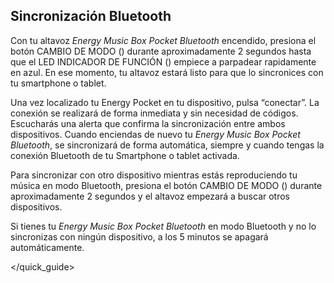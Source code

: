 ## Sincronización Bluetooth

Con tu altavoz *Energy Music Box Pocket Bluetooth* encendido, presiona el botón CAMBIO DE MODO () durante aproximadamente 2 segundos hasta que el LED INDICADOR DE FUNCIÓN () empiece a parpadear rapidamente en azul. En ese momento, tu altavoz estará listo para que lo sincronices con tu smartphone o tablet.

Una vez localizado tu Energy Pocket en tu dispositivo, pulsa “conectar”. La conexión se realizará de forma inmediata y sin necesidad de códigos. Escucharás una alerta que confirma la sincronización entre ambos dispositivos. Cuando enciendas de nuevo tu *Energy Music Box Pocket Bluetooth*, se sincronizará de forma automática, siempre y cuando tengas la conexión Bluetooth de tu Smartphone o tablet activada.

Para sincronizar con otro dispositivo mientras estás reproduciendo tu música en modo Bluetooth, presiona el botón CAMBIO DE MODO () durante aproximadamente 2 segundos y el altavoz empezará a buscar otros dispositivos.

Si tienes tu *Energy Music Box Pocket Bluetooth* en modo Bluetooth y no lo sincronizas con ningún dispositivo, a los 5 minutos se apagará automáticamente.

</quick_guide>
